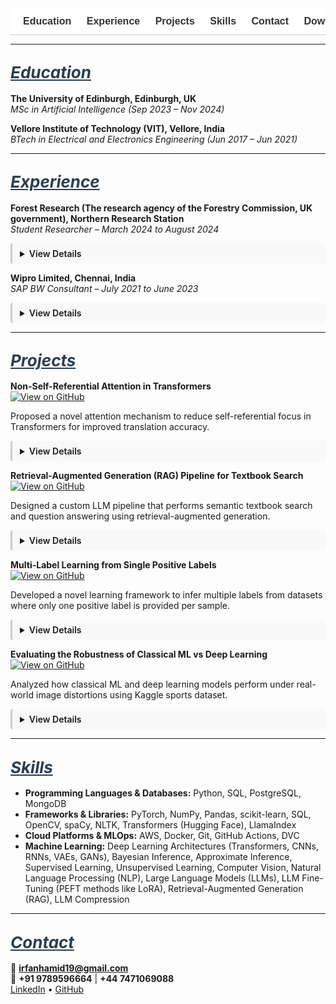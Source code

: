 <!-- Navigation Bar -->
<nav style="position: sticky; top: 0; background-color: #ffffff; padding: 12px 20px; font-family: sans-serif; font-size: 16px; z-index: 999; border-bottom: 1px solid #ccc; white-space: nowrap; overflow-x: auto;">
  <a href="#education" style="margin-right: 20px; text-decoration: none; font-weight: bold; color: #333;">Education</a>
  <a href="#experience" style="margin-right: 20px; text-decoration: none; font-weight: bold; color: #333;">Experience</a>
  <a href="#projects" style="margin-right: 20px; text-decoration: none; font-weight: bold; color: #333;">Projects</a>
  <a href="#skills" style="margin-right: 20px; text-decoration: none; font-weight: bold; color: #333;">Skills</a>
  <a href="#contact" style="margin-right: 20px; text-decoration: none; font-weight: bold; color: #333;">Contact</a>
  <a href="/assets/resume/Irfan_Resume.pdf" download style="text-decoration: none; font-weight: bold; color: #333;">Download Resume</a>
</nav>

<!-- CSS for Animation & Scroll Fix -->
<style>
details {
  transition: all 0.3s ease-in-out;
  overflow: hidden;
  margin-bottom: 12px;
  padding: 8px 12px;
  border-left: 3px solid #ccc;
  background-color: #f9f9f9;
  border-radius: 4px;
}
details[open] summary ~ * {
  animation: slideDown 0.3s ease-in-out;
}
@keyframes slideDown {
  0% { opacity: 0; transform: translateY(-5px); }
  100% { opacity: 1; transform: translateY(0); }
}
summary {
  cursor: pointer;
  font-weight: 600;
}
:target {
  scroll-margin-top: 80px;
}
</style>

---

## <span id="education" style="scroll-margin-top: 80px; font-size: 26px; font-style: italic; text-decoration: underline; color: #2c3e50;">Education</span>

**The University of Edinburgh, Edinburgh, UK**  
*MSc in Artificial Intelligence (Sep 2023 – Nov 2024)*

**Vellore Institute of Technology (VIT), Vellore, India**  
*BTech in Electrical and Electronics Engineering (Jun 2017 – Jun 2021)*

---

## <span id="experience" style="scroll-margin-top: 80px; font-size: 26px; font-style: italic; text-decoration: underline; color: #2c3e50;">Experience</span>

**Forest Research (The research agency of the Forestry Commission, UK government), Northern Research Station**  
*Student Researcher – March 2024 to August 2024*

<details>
<summary>View Details</summary>
<br>
<ul>
  <li>Conducted an industry-partnered machine learning research with Forest Research for my MSc dissertation, focusing on the classification of tree species in the Forest of Dean using high-resolution multispectral satellite imagery from Planet Labs’ SuperDove 8 satellites.</li>
  <li>Implemented and trained deep learning models, including ResNet-34, DenseNet-40 and Vision Transformers (ViT) to perform species classification. Utilized QGIS for geospatial preprocessing, spatial analysis, and visualization of labelled tree data.</li>
  <li>Performed a comparative evaluation of the models and analyzed classification accuracy across various tree species. Additionally, examined species spectral curves to explain predictions, contributing to precision forestry and remote sensing applications.</li>
</ul>
</details>

**Wipro Limited, Chennai, India**  
*SAP BW Consultant – July 2021 to June 2023*

<details>
<summary>View Details</summary>
<br>
<ul>
  <li>Designed and optimized SAP BW process chains for Nomad Foods Europe Limited, improving automation and data integration.</li>
  <li>Developed customized SAP BW queries aligned with business KPIs for accurate, actionable reporting.</li>
  <li>Implemented SAP BW/4HANA data provisioning and ETL processes, enhancing BI report performance and operational decision-making.</li>
</ul>
</details>

---

## <span id="projects" style="scroll-margin-top: 80px; font-size: 26px; font-style: italic; text-decoration: underline; color: #2c3e50;">Projects</span>

**Non-Self-Referential Attention in Transformers**  
[![View on GitHub](https://img.shields.io/badge/View_on-GitHub-black?logo=github)](https://github.com/Irfan-Hamid/Rethinking-Attention-for-Transformers)

Proposed a novel attention mechanism to reduce self-referential focus in Transformers for improved translation accuracy.

<details>
<summary>View Details</summary>
<br>
<ul>
  <li>Explored modifications to Transformer architecture and developed a method called Non-Self-Referential Attention.</li>
  <li>Driven by the observation that self-attention values (main diagonal of the attention matrix) were often disproportionately high yet minimally informative, this method attenuated those values by a tunable factor to diversify attention distributions and improve performance on tasks like machine translation.</li>
  <li>Applied this approach to the 'en-pt' translation subset of the opus_books dataset, achieving a 2.12% BLEU score improvement.</li>
</ul>
</details>

**Retrieval-Augmented Generation (RAG) Pipeline for Textbook Search**  
[![View on GitHub](https://img.shields.io/badge/View_on-GitHub-black?logo=github)](https://github.com/Irfan-Hamid/LLM_RAG_IMPLEMENTATION)

Designed a custom LLM pipeline that performs semantic textbook search and question answering using retrieval-augmented generation.

<details>
<summary>View Details</summary>
<br>
<ul>
  <li>Extracted and preprocessed text from PDF textbooks, formatted it into chunks and converted them into numerical embeddings.</li>
  <li>Designed a vector-based retrieval system to identify and extract relevant text chunks based on user queries.</li>
  <li>Generated context-aware prompts using retrieved passages and utilized LLM (Google/GEMMA-7B-it) to produce accurate, context-driven responses to queries derived from textbook content.</li>
</ul>
</details>

**Multi-Label Learning from Single Positive Labels**  
[![View on GitHub](https://img.shields.io/badge/View_on-GitHub-black?logo=github)](https://github.com/Irfan-Hamid/Multi-Label-Learning-from-Single-Positive-Labels)

Developed a novel learning framework to infer multiple labels from datasets where only one positive label is provided per sample.

<details>
<summary>View Details</summary>
<br>
<ul>
  <li>This project explores the challenge of multi-label classification in settings where each training example is annotated with only a single positive label, despite the presence of multiple applicable labels.</li>
  <li>A practical example of this problem arises in species distribution modeling (SDM), where the goal is to predict the presence or absence of species across geographic regions based on limited field observations.</li>
  <li>A neural network was trained to perform accurate multi-label inference at test time despite being exposed to only a single positive label per instance during training.</li>
  <li>Introduced a custom loss function called UPL (Up-weighting Positive Label), which increases the contribution of observed labels while handling ambiguity in the unobserved ones.</li>
  <li>The UPL loss resulted in a 72% improvement in performance over standard binary cross-entropy loss across key evaluation metrics.</li>
</ul>
</details>

**Evaluating the Robustness of Classical ML vs Deep Learning**  
[![View on GitHub](https://img.shields.io/badge/View_on-GitHub-black?logo=github)](https://github.com/Irfan-Hamid/Robustness-Comparison-Classical-machine-learning-vs.-Deep-Learning-in-Image-Classification)

Analyzed how classical ML and deep learning models perform under real-world image distortions using Kaggle sports dataset.

<details>
<summary>View Details</summary>
<br>
<ul>
  <li>Investigated the robustness of classical machine learning models compared to deep learning architectures when exposed to real-world variations in image quality.</li>
  <li>Random Forest and Support Vector Machine (SVM) were used as classical baselines, while AlexNet, a convolutional neural network, represented the deep learning approach.</li>
  <li>All models were trained on the clean version of the Sports Balls Multiclass Image Classification dataset from Kaggle, containing over 9,000 images across 15 sports ball categories.</li>
  <li>Robustness testing involved introducing controlled perturbations, including Gaussian noise, blurring, contrast and brightness shifts, occlusion, and salt-and-pepper noise.</li>
  <li>Results showed that classical models deteriorated significantly under noisy conditions, while AlexNet maintained a higher level of performance, demonstrating stronger generalization to distorted inputs.</li>
</ul>
</details>

---

## <span id="skills" style="scroll-margin-top: 80px; font-size: 26px; font-style: italic; text-decoration: underline; color: #2c3e50;">Skills</span>

- **Programming Languages & Databases:** Python, SQL, PostgreSQL, MongoDB  
- **Frameworks & Libraries:** PyTorch, NumPy, Pandas, scikit-learn, SQL, OpenCV, spaCy, NLTK, Transformers (Hugging Face), LlamaIndex  
- **Cloud Platforms & MLOps:** AWS, Docker, Git, GitHub Actions, DVC  
- **Machine Learning:** Deep Learning Architectures (Transformers, CNNs, RNNs, VAEs, GANs), Bayesian Inference, Approximate Inference, Supervised Learning, Unsupervised Learning, Computer Vision, Natural Language Processing (NLP), Large Language Models (LLMs), LLM Fine-Tuning (PEFT methods like LoRA), Retrieval-Augmented Generation (RAG), LLM Compression

---

## <span id="contact" style="scroll-margin-top: 80px; font-size: 26px; font-style: italic; text-decoration: underline; color: #2c3e50;">Contact</span>

📧 **irfanhamid19@gmail.com**  
📱 **+91 9789596664** | **+44 7471069088**  
[LinkedIn](https://www.linkedin.com/in/irfan-hamid/) • [GitHub](https://github.com/Irfan-Hamid)
